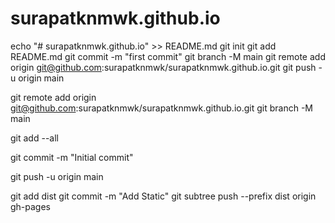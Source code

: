 # surapatknmwk.github.io

echo "# surapatknmwk.github.io" >> README.md
git init
git add README.md
git commit -m "first commit"
git branch -M main
git remote add origin git@github.com:surapatknmwk/surapatknmwk.github.io.git
git push -u origin main


git remote add origin git@github.com:surapatknmwk/surapatknmwk.github.io.git
git branch -M main


git add --all

git commit -m "Initial commit"

git push -u origin main

git add dist
git commit -m "Add Static"
git subtree push --prefix dist origin gh-pages
